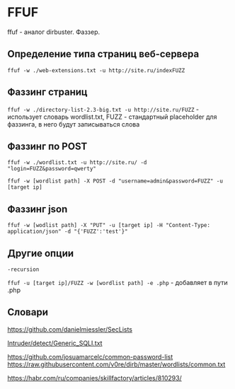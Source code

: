 # FFUF

ffuf - аналог dirbuster. Фаззер.

## Определение типа страниц веб-сервера

`ffuf -w ./web-extensions.txt -u http://site.ru/indexFUZZ`

## Фаззинг страниц

`ffuf -w ./directory-list-2.3-big.txt -u http://site.ru/FUZZ` - использует словарь wordlist.txt, FUZZ - стандартный placeholder для фаззинга, в него будут записываться слова

## Фаззинг по POST

`ffuf -w ./wordlist.txt -u http://site.ru/ -d "login=FUZZ&password=qwerty"`

`ffuf -w [wordlist path] -X POST -d "username=admin&password=FUZZ" -u [target ip]`

## Фаззинг json

`ffuf -w [wodlist path] -X "PUT" -u [target ip] -H "Content-Type: application/json" -d "{'FUZZ':'test'}"`

## Другие опции

`-recursion`

`ffuf -u [target ip]/FUZZ -w [wordlist path] -e .php` - добавляет в пути .php

## Словари

https://github.com/danielmiessler/SecLists

[Intruder/detect/Generic_SQLI.txt](https://github.com/payloadbox/sql-injection-payload-list/blob/6e55457963a04377b904a93a6a65bb49dfe7bccb/Intruder/detect/Generic_SQLI.txt)

https://github.com/josuamarcelc/common-password-list
https://raw.githubusercontent.com/v0re/dirb/master/wordlists/common.txt

https://habr.com/ru/companies/skillfactory/articles/810293/
